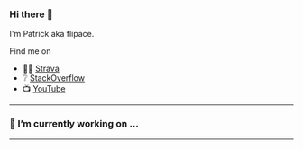 ### Hi there 👋

I'm Patrick aka flipace.

Find me on

- 🏃‍♂️ [Strava](https://www.strava.com/athletes/34186011)
- ❔ [StackOverflow](https://stackoverflow.com/users/1856221/patrick-h%c3%bcbl-neschkudla)
- 📺 [YouTube](https://www.youtube.com/flipacem)

---

### 🔭 I’m currently working on ...

<!--START_SECTION:activity-->

<!--END_SECTION:activity-->

---
